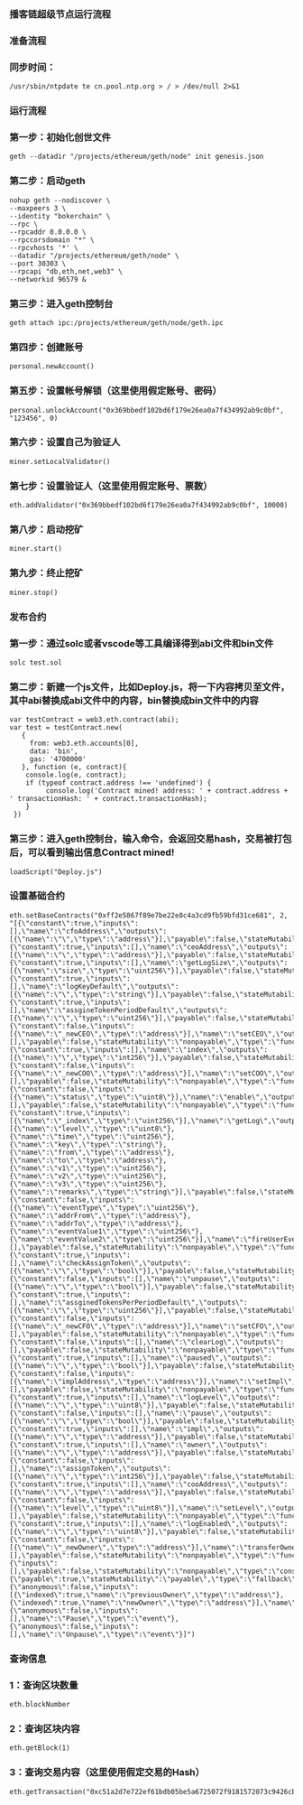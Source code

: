 ### 播客链超级节点运行流程

### 准备流程
### 同步时间：
	/usr/sbin/ntpdate te cn.pool.ntp.org > / > /dev/null 2>&1
	

### 运行流程

### 第一步：初始化创世文件
	geth --datadir "/projects/ethereum/geth/node" init genesis.json

### 第二步：启动geth
	nohup geth --nodiscover \
	--maxpeers 3 \
	--identity "bokerchain" \
	--rpc \
	--rpcaddr 0.0.0.0 \
	--rpccorsdomain "*" \
	--rpcvhosts '*' \
	--datadir "/projects/ethereum/geth/node" \
	--port 30303 \
	--rpcapi "db,eth,net,web3" \
	--networkid 96579 &

### 第三步：进入geth控制台
	geth attach ipc:/projects/ethereum/geth/node/geth.ipc

### 第四步：创建账号
	personal.newAccount()

### 第五步：设置帐号解锁（这里使用假定账号、密码）
	personal.unlockAccount("0x369bbedf102bd6f179e26ea0a7f434992ab9c0bf", "123456", 0)

### 第六步：设置自己为验证人
	miner.setLocalValidator()

### 第七步：设置验证人（这里使用假定账号、票数）
	eth.addValidator("0x369bbedf102bd6f179e26ea0a7f434992ab9c0bf", 10000)

### 第八步：启动挖矿
	miner.start()

### 第九步：终止挖矿
	miner.stop()
	
	
###	发布合约

### 第一步：通过solc或者vscode等工具编译得到abi文件和bin文件
	solc test.sol
	
### 第二步：新建一个js文件，比如Deploy.js，将一下内容拷贝至文件，其中abi替换成abi文件中的内容，bin替换成bin文件中的内容
	var testContract = web3.eth.contract(abi);
	var test = testContract.new(
	   {
	     from: web3.eth.accounts[0],
	     data: 'bin',
	     gas: '4700000'
	   }, function (e, contract){
	    console.log(e, contract);
	    if (typeof contract.address !== 'undefined') {
	         console.log('Contract mined! address: ' + contract.address + ' transactionHash: ' + contract.transactionHash);
	    }
	 })
	
### 第三步：进入geth控制台，输入命令，会返回交易hash，交易被打包后，可以看到输出信息Contract mined!
	loadScript("Deploy.js")
	
	
###	设置基础合约

	eth.setBaseContracts("0xff2e5867f89e7be22e8c4a3cd9fb59bfd31ce681", 2, "[{\"constant\":true,\"inputs\":[],\"name\":\"cfoAddress\",\"outputs\":[{\"name\":\"\",\"type\":\"address\"}],\"payable\":false,\"stateMutability\":\"view\",\"type\":\"function\"},{\"constant\":true,\"inputs\":[],\"name\":\"ceoAddress\",\"outputs\":[{\"name\":\"\",\"type\":\"address\"}],\"payable\":false,\"stateMutability\":\"view\",\"type\":\"function\"},{\"constant\":true,\"inputs\":[],\"name\":\"getLogSize\",\"outputs\":[{\"name\":\"size\",\"type\":\"uint256\"}],\"payable\":false,\"stateMutability\":\"view\",\"type\":\"function\"},{\"constant\":true,\"inputs\":[],\"name\":\"logKeyDefault\",\"outputs\":[{\"name\":\"\",\"type\":\"string\"}],\"payable\":false,\"stateMutability\":\"view\",\"type\":\"function\"},{\"constant\":true,\"inputs\":[],\"name\":\"assgineTokenPeriodDefault\",\"outputs\":[{\"name\":\"\",\"type\":\"uint256\"}],\"payable\":false,\"stateMutability\":\"view\",\"type\":\"function\"},{\"constant\":false,\"inputs\":[{\"name\":\"_newCEO\",\"type\":\"address\"}],\"name\":\"setCEO\",\"outputs\":[],\"payable\":false,\"stateMutability\":\"nonpayable\",\"type\":\"function\"},{\"constant\":true,\"inputs\":[],\"name\":\"index\",\"outputs\":[{\"name\":\"\",\"type\":\"int256\"}],\"payable\":false,\"stateMutability\":\"view\",\"type\":\"function\"},{\"constant\":false,\"inputs\":[{\"name\":\"_newCOO\",\"type\":\"address\"}],\"name\":\"setCOO\",\"outputs\":[],\"payable\":false,\"stateMutability\":\"nonpayable\",\"type\":\"function\"},{\"constant\":false,\"inputs\":[{\"name\":\"status\",\"type\":\"uint8\"}],\"name\":\"enable\",\"outputs\":[],\"payable\":false,\"stateMutability\":\"nonpayable\",\"type\":\"function\"},{\"constant\":true,\"inputs\":[{\"name\":\"_index\",\"type\":\"uint256\"}],\"name\":\"getLog\",\"outputs\":[{\"name\":\"level\",\"type\":\"uint8\"},{\"name\":\"time\",\"type\":\"uint256\"},{\"name\":\"key\",\"type\":\"string\"},{\"name\":\"from\",\"type\":\"address\"},{\"name\":\"to\",\"type\":\"address\"},{\"name\":\"v1\",\"type\":\"uint256\"},{\"name\":\"v2\",\"type\":\"uint256\"},{\"name\":\"v3\",\"type\":\"uint256\"},{\"name\":\"remarks\",\"type\":\"string\"}],\"payable\":false,\"stateMutability\":\"view\",\"type\":\"function\"},{\"constant\":false,\"inputs\":[{\"name\":\"eventType\",\"type\":\"uint256\"},{\"name\":\"addrFrom\",\"type\":\"address\"},{\"name\":\"addrTo\",\"type\":\"address\"},{\"name\":\"eventValue1\",\"type\":\"uint256\"},{\"name\":\"eventValue2\",\"type\":\"uint256\"}],\"name\":\"fireUserEvent\",\"outputs\":[],\"payable\":false,\"stateMutability\":\"nonpayable\",\"type\":\"function\"},{\"constant\":true,\"inputs\":[],\"name\":\"checkAssignToken\",\"outputs\":[{\"name\":\"\",\"type\":\"bool\"}],\"payable\":false,\"stateMutability\":\"view\",\"type\":\"function\"},{\"constant\":false,\"inputs\":[],\"name\":\"unpause\",\"outputs\":[{\"name\":\"\",\"type\":\"bool\"}],\"payable\":false,\"stateMutability\":\"nonpayable\",\"type\":\"function\"},{\"constant\":true,\"inputs\":[],\"name\":\"assginedTokensPerPeriodDefault\",\"outputs\":[{\"name\":\"\",\"type\":\"uint256\"}],\"payable\":false,\"stateMutability\":\"view\",\"type\":\"function\"},{\"constant\":false,\"inputs\":[{\"name\":\"_newCFO\",\"type\":\"address\"}],\"name\":\"setCFO\",\"outputs\":[],\"payable\":false,\"stateMutability\":\"nonpayable\",\"type\":\"function\"},{\"constant\":false,\"inputs\":[],\"name\":\"clearLog\",\"outputs\":[],\"payable\":false,\"stateMutability\":\"nonpayable\",\"type\":\"function\"},{\"constant\":true,\"inputs\":[],\"name\":\"paused\",\"outputs\":[{\"name\":\"\",\"type\":\"bool\"}],\"payable\":false,\"stateMutability\":\"view\",\"type\":\"function\"},{\"constant\":false,\"inputs\":[{\"name\":\"implAddress\",\"type\":\"address\"}],\"name\":\"setImpl\",\"outputs\":[],\"payable\":false,\"stateMutability\":\"nonpayable\",\"type\":\"function\"},{\"constant\":true,\"inputs\":[],\"name\":\"logLevel\",\"outputs\":[{\"name\":\"\",\"type\":\"uint8\"}],\"payable\":false,\"stateMutability\":\"view\",\"type\":\"function\"},{\"constant\":false,\"inputs\":[],\"name\":\"pause\",\"outputs\":[{\"name\":\"\",\"type\":\"bool\"}],\"payable\":false,\"stateMutability\":\"nonpayable\",\"type\":\"function\"},{\"constant\":true,\"inputs\":[],\"name\":\"impl\",\"outputs\":[{\"name\":\"\",\"type\":\"address\"}],\"payable\":false,\"stateMutability\":\"view\",\"type\":\"function\"},{\"constant\":true,\"inputs\":[],\"name\":\"owner\",\"outputs\":[{\"name\":\"\",\"type\":\"address\"}],\"payable\":false,\"stateMutability\":\"view\",\"type\":\"function\"},{\"constant\":false,\"inputs\":[],\"name\":\"assignToken\",\"outputs\":[{\"name\":\"\",\"type\":\"int256\"}],\"payable\":false,\"stateMutability\":\"nonpayable\",\"type\":\"function\"},{\"constant\":true,\"inputs\":[],\"name\":\"cooAddress\",\"outputs\":[{\"name\":\"\",\"type\":\"address\"}],\"payable\":false,\"stateMutability\":\"view\",\"type\":\"function\"},{\"constant\":false,\"inputs\":[{\"name\":\"level\",\"type\":\"uint8\"}],\"name\":\"setLevel\",\"outputs\":[],\"payable\":false,\"stateMutability\":\"nonpayable\",\"type\":\"function\"},{\"constant\":true,\"inputs\":[],\"name\":\"logEnabled\",\"outputs\":[{\"name\":\"\",\"type\":\"uint8\"}],\"payable\":false,\"stateMutability\":\"view\",\"type\":\"function\"},{\"constant\":false,\"inputs\":[{\"name\":\"_newOwner\",\"type\":\"address\"}],\"name\":\"transferOwnership\",\"outputs\":[],\"payable\":false,\"stateMutability\":\"nonpayable\",\"type\":\"function\"},{\"inputs\":[],\"payable\":false,\"stateMutability\":\"nonpayable\",\"type\":\"constructor\"},{\"payable\":true,\"stateMutability\":\"payable\",\"type\":\"fallback\"},{\"anonymous\":false,\"inputs\":[{\"indexed\":true,\"name\":\"previousOwner\",\"type\":\"address\"},{\"indexed\":true,\"name\":\"newOwner\",\"type\":\"address\"}],\"name\":\"OwnershipTransferred\",\"type\":\"event\"},{\"anonymous\":false,\"inputs\":[],\"name\":\"Pause\",\"type\":\"event\"},{\"anonymous\":false,\"inputs\":[],\"name\":\"Unpause\",\"type\":\"event\"}]")
	
	
### 查询信息

### 1：查询区块数量
	eth.blockNumber

### 2：查询区块内容
	eth.getBlock(1) 

### 3：查询交易内容（这里使用假定交易的Hash）
	eth.getTransaction("0xc51a2d7e722ef61bdb05be5a6725072f9181572073c9426cb9defe9aa91efdef")
